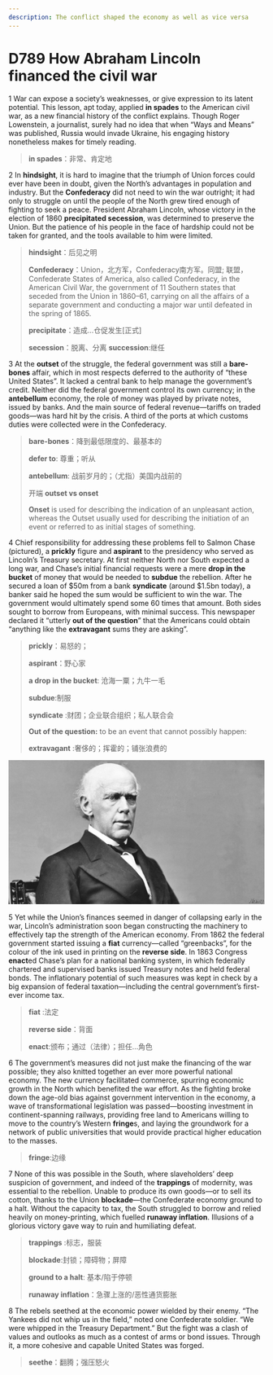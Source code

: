 ```yaml
---
description: The conflict shaped the economy as well as vice versa
---
```


# D789 How Abraham Lincoln financed the civil war
1 War can expose a society’s weaknesses, or give expression to its latent potential. This lesson, apt today, applied **in spades** to the American civil war, as a new financial history of the conflict explains. Though Roger Lowenstein, a journalist, surely had no idea that when “Ways and Means” was published, Russia would invade Ukraine, his engaging history nonetheless makes for timely reading.

> **in spades**：非常、肯定地
>

2 In **hindsight**, it is hard to imagine that the triumph of Union forces could ever have been in doubt, given the North’s advantages in population and industry. But the **Confederacy** did not need to win the war outright; it had only to struggle on until the people of the North grew tired enough of fighting to seek a peace. President Abraham Lincoln, whose victory in the election of 1860 **precipitated secession**, was determined to preserve the Union. But the patience of his people in the face of hardship could not be taken for granted, and the tools available to him were limited.

> **hindsight**：后见之明
>
> **Confederacy**：Union，北方军，Confederacy南方军。同盟; 联盟，Confederate States of America, also called Confederacy, in the American Civil War, the government of 11 Southern states that seceded from the Union in 1860–61, carrying on all the affairs of a separate government and conducting a major war until defeated in the spring of 1865.
>
> **precipitate**：造成…仓促发生[正式]
>
> **secession**：脱离、分离 **succession**:继任
>

3 At the **outset** of the struggle, the federal government was still a **bare-bones** affair, which in most respects deferred to the authority of “these United States”. It lacked a central bank to help manage the government’s credit. Neither did the federal government control its own currency; in the **antebellum** economy, the role of money was played by private notes, issued by banks. And the main source of federal revenue—tariffs on traded goods—was hard hit by the crisis. A third of the ports at which customs duties were collected were in the Confederacy.

> **bare-bones**：降到最低限度的、最基本的
>
> **defer to**: 尊重；听从
>
> **antebellum**: 战前岁月的；（尤指）美国内战前的
>
> 开端 **outset vs onset**
>
> **Onset** is used for describing the indication of an unpleasant action, whereas the Outset usually used for describing the initiation of an event or referred to as initial stages of something.
>

4 Chief responsibility for addressing these problems fell to Salmon Chase (pictured), a **prickly** figure and **aspirant** to the presidency who served as Lincoln’s Treasury secretary. At first neither North nor South expected a long war, and Chase’s initial financial requests were a mere **drop in the bucket** of money that would be needed to **subdue** the rebellion. After he secured a loan of $50m from a bank **syndicate** (around $1.5bn today), a banker said he hoped the sum would be sufficient to win the war. The government would ultimately spend some 60 times that amount. Both sides sought to borrow from Europeans, with minimal success. This newspaper declared it “utterly **out of the question**” that the Americans could obtain “anything like the **extravagant** sums they are asking”.

> **prickly**：易怒的；
>
> **aspirant**：野心家
>
> **a drop in the bucket**: 沧海一粟；九牛一毛
>
> **subdue**:制服
>
> **syndicate** :财团；企业联合组织；私人联合会
>
> **Out of the question:**  to be an event that cannot possibly happen:
>
> **extravagant** :奢侈的；挥霍的；铺张浪费的
>

![](./img/boxcnbGYiAYu4AJGz4PrCx9tABc.png)

5 Yet while the Union’s finances seemed in danger of collapsing early in the war, Lincoln’s administration soon began constructing the machinery to effectively tap the strength of the American economy. From 1862 the federal government started issuing a **fiat** currency—called “greenbacks”, for the colour of the ink used in printing on the **reverse side**. In 1863 Congress **enact**ed Chase’s plan for a national banking system, in which federally chartered and supervised banks issued Treasury notes and held federal bonds. The inflationary potential of such measures was kept in check by a big expansion of federal taxation—including the central government’s first-ever income tax.

> **fiat** :法定
>
> **reverse side**：背面
>
> **enact**:颁布；通过（法律）；担任…角色
>

6 The government’s measures did not just make the financing of the war possible; they also knitted together an ever more powerful national economy. The new currency facilitated commerce, spurring economic growth in the North which benefited the war effort. As the fighting broke down the age-old bias against government intervention in the economy, a wave of transformational legislation was passed—boosting investment in continent-spanning railways, providing free land to Americans willing to move to the country’s Western **fringe**s, and laying the groundwork for a network of public universities that would provide practical higher education to the masses.

> **fringe**:边缘
>

7 None of this was possible in the South, where slaveholders’ deep suspicion of government, and indeed of the **trappings** of modernity, was essential to the rebellion. Unable to produce its own goods—or to sell its cotton, thanks to the Union **blockade**—the Confederate economy ground to a halt. Without the capacity to tax, the South struggled to borrow and relied heavily on money-printing, which fuelled **runaway inflation**. Illusions of a glorious victory gave way to ruin and humiliating defeat.

> **trappings** :标志，服装
>
> **blockade**:封锁；障碍物；屏障
>
> **ground to a halt**: 基本/陷于停顿
>
> **runaway inflation**：急骤上涨的/恶性通货膨胀
>

8 The rebels seethed at the economic power wielded by their enemy. “The Yankees did not whip us in the field,” noted one Confederate soldier. “We were whipped in the Treasury Department.” But the fight was a clash of values and outlooks as much as a contest of arms or bond issues. Through it, a more cohesive and capable United States was forged.

> **seethe**：翻腾；强压怒火
>


